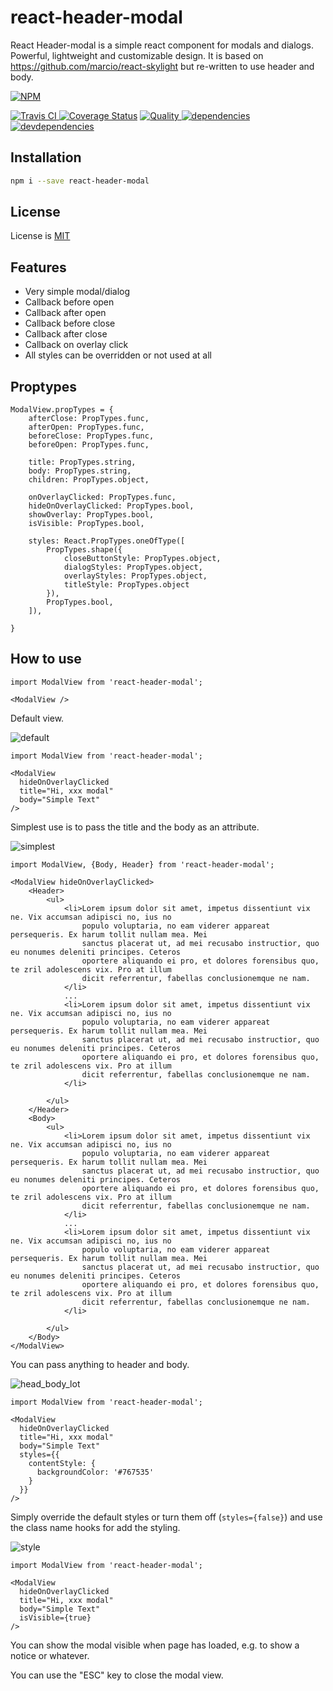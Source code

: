 react-header-modal
==============

React Header-modal is a simple react component for modals and dialogs.
Powerful, lightweight and customizable design. 
It is based on https://github.com/marcio/react-skylight but re-written 
to use header and body.

[![NPM][npm-icon] ][npm-url]

[![Travis CI][travis-ci-image] ][travis-ci-url]
[![Coverage Status](https://coveralls.io/repos/github/scherler/react-header-modal/badge.svg?branch=master)](https://coveralls.io/github/scherler/react-header-modal?branch=master)
[![Quality][quality-badge] ][quality-url]
[![dependencies][dependencies-image] ][dependencies-url]
[![devdependencies][devdependencies-image] ][devdependencies-url]

[npm-icon]: https://nodei.co/npm/react-i18next.png?downloads=true
[npm-url]: https://npmjs.org/package/react-i18next
[travis-ci-image]: https://travis-ci.org/scherler/react-header-modal.svg?branch=master
[travis-ci-url]: https://travis-ci.org/scherler/react-header-modal

[dependencies-image]: https://david-dm.org/scherler/react-header-modal.png
[dependencies-url]: https://david-dm.org/scherler/react-header-modal
[devdependencies-image]: https://david-dm.org/scherler/react-header-modal/dev-status.png
[devdependencies-url]: https://david-dm.org/scherler/react-header-modal#info=devDependencies

[quality-badge]: http://npm.packagequality.com/badge/react-header-modal.png
[quality-url]: http://packagequality.com/#?package=react-header-modal

Installation
------------

```sh
npm i --save react-header-modal
```

License
-------

License is [MIT](./LICENSE)


Features
--------

- Very simple modal/dialog
- Callback before open
- Callback after open
- Callback before close
- Callback after close
- Callback on overlay click
- All styles can be overridden or not used at all


Proptypes
---------

```
ModalView.propTypes = {
    afterClose: PropTypes.func,
    afterOpen: PropTypes.func,
    beforeClose: PropTypes.func,
    beforeOpen: PropTypes.func,

    title: PropTypes.string,
    body: PropTypes.string,
    children: PropTypes.object,

    onOverlayClicked: PropTypes.func,
    hideOnOverlayClicked: PropTypes.bool,
    showOverlay: PropTypes.bool,
    isVisible: PropTypes.bool,

    styles: React.PropTypes.oneOfType([
        PropTypes.shape({
            closeButtonStyle: PropTypes.object,
            dialogStyles: PropTypes.object,
            overlayStyles: PropTypes.object,
            titleStyle: PropTypes.object
        }),
        PropTypes.bool,
    ]),

}
```

How to use
--------------------

```
import ModalView from 'react-header-modal';

<ModalView />
```

Default view.

![default](./screenshot/default.png "default")

```
import ModalView from 'react-header-modal';

<ModalView 
  hideOnOverlayClicked
  title="Hi, xxx modal"
  body="Simple Text"
/>
```

Simplest use is to pass the title and the body as an attribute.

![simplest](./screenshot/simple.png "simplest")

```
import ModalView, {Body, Header} from 'react-header-modal';

<ModalView hideOnOverlayClicked>
    <Header>
        <ul>
            <li>Lorem ipsum dolor sit amet, impetus dissentiunt vix ne. Vix accumsan adipisci no, ius no
                populo voluptaria, no eam viderer appareat persequeris. Ex harum tollit nullam mea. Mei
                sanctus placerat ut, ad mei recusabo instructior, quo eu nonumes deleniti principes. Ceteros
                oportere aliquando ei pro, et dolores forensibus quo, te zril adolescens vix. Pro at illum
                dicit referrentur, fabellas conclusionemque ne nam.
            </li>
            ...
            <li>Lorem ipsum dolor sit amet, impetus dissentiunt vix ne. Vix accumsan adipisci no, ius no
                populo voluptaria, no eam viderer appareat persequeris. Ex harum tollit nullam mea. Mei
                sanctus placerat ut, ad mei recusabo instructior, quo eu nonumes deleniti principes. Ceteros
                oportere aliquando ei pro, et dolores forensibus quo, te zril adolescens vix. Pro at illum
                dicit referrentur, fabellas conclusionemque ne nam.
            </li>
    
        </ul>
    </Header>
    <Body>
        <ul>
            <li>Lorem ipsum dolor sit amet, impetus dissentiunt vix ne. Vix accumsan adipisci no, ius no
                populo voluptaria, no eam viderer appareat persequeris. Ex harum tollit nullam mea. Mei
                sanctus placerat ut, ad mei recusabo instructior, quo eu nonumes deleniti principes. Ceteros
                oportere aliquando ei pro, et dolores forensibus quo, te zril adolescens vix. Pro at illum
                dicit referrentur, fabellas conclusionemque ne nam.
            </li>
            ...
            <li>Lorem ipsum dolor sit amet, impetus dissentiunt vix ne. Vix accumsan adipisci no, ius no
                populo voluptaria, no eam viderer appareat persequeris. Ex harum tollit nullam mea. Mei
                sanctus placerat ut, ad mei recusabo instructior, quo eu nonumes deleniti principes. Ceteros
                oportere aliquando ei pro, et dolores forensibus quo, te zril adolescens vix. Pro at illum
                dicit referrentur, fabellas conclusionemque ne nam.
            </li>
    
        </ul>
    </Body>
</ModalView>
```

You can pass anything to header and body.

![head_body_lot](./screenshot/head_body_lot.png "head_body_lot")

```
import ModalView from 'react-header-modal';

<ModalView 
  hideOnOverlayClicked
  title="Hi, xxx modal"
  body="Simple Text"
  styles={{
    contentStyle: {
      backgroundColor: '#767535'
    }
  }}
/>
```

Simply override the default styles or turn them off (`styles={false}`) 
and use the class name hooks for add the styling.

![style](./screenshot/style.png "style")

```
import ModalView from 'react-header-modal';

<ModalView 
  hideOnOverlayClicked
  title="Hi, xxx modal"
  body="Simple Text"
  isVisible={true}
/>
```

You can show the modal visible when page has loaded, e.g. to show a 
notice or whatever.

You can use the "ESC" key to close the modal view.
